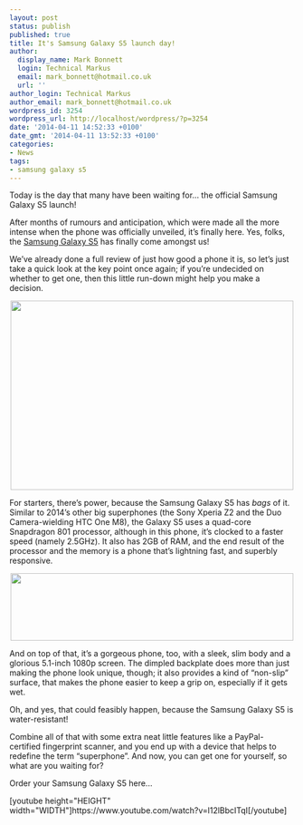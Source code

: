 ```yaml
---
layout: post
status: publish
published: true
title: It's Samsung Galaxy S5 launch day!
author:
  display_name: Mark Bonnett
  login: Technical Markus
  email: mark_bonnett@hotmail.co.uk
  url: ''
author_login: Technical Markus
author_email: mark_bonnett@hotmail.co.uk
wordpress_id: 3254
wordpress_url: http://localhost/wordpress/?p=3254
date: '2014-04-11 14:52:33 +0100'
date_gmt: '2014-04-11 13:52:33 +0100'
categories:
- News
tags:
- samsung galaxy s5
---
```

<p><span class="postStandFirst">Today is the day that many have been waiting for... the official Samsung Galaxy S5 launch!</span></p>
<p>After months of rumours and anticipation, which were made all the more intense when the phone was officially unveiled, it&rsquo;s finally here. Yes, folks, the <a href="http://www.buymobiles.net/mobile-phones/samsung/samsung-galaxy-s5?adnetwork=fcbk">Samsung Galaxy S5</a> has finally come amongst us!</p>
<p>We&rsquo;ve already done a full review of just how good a phone it is, so let&rsquo;s just take a quick look at the key point once again; if you&rsquo;re undecided on whether to get one, then this little run-down might help you make a decision.</p>
<p style="text-align: center;"><img class="aligncenter" alt="" src="https://farm3.staticflickr.com/2809/13776124083_299aecdfbd.jpg" width="500" height="334" /></p>
<p>For starters, there&rsquo;s power, because the Samsung Galaxy S5 has <em>bags</em> of it. Similar to 2014&rsquo;s other big superphones (the Sony Xperia Z2 and the Duo Camera-wielding HTC One M8), the Galaxy S5 uses a quad-core Snapdragon 801 processor, although in this phone, it&rsquo;s clocked to a faster speed (namely 2.5GHz). It also has 2GB of RAM, and the end result of the processor and the memory is a phone that&rsquo;s lightning fast, and superbly responsive.</p>
<p style="text-align: center;"><img class="aligncenter" alt="" src="https://farm8.staticflickr.com/7419/13776477014_c379f5303c.jpg" width="500" height="119" /></p>
<p>And on top of that, it&rsquo;s a gorgeous phone, too, with a sleek, slim body and a glorious 5.1-inch 1080p screen. The dimpled backplate does more than just making the phone look unique, though; it also provides a kind of &ldquo;non-slip&rdquo; surface, that makes the phone easier to keep a grip on, especially if it gets wet.</p>
<p>Oh, and yes, that could feasibly happen, because the Samsung Galaxy S5 is water-resistant!</p>
<p>Combine all of that with some extra neat little features like a PayPal-certified fingerprint scanner, and you end up with a device that helps to redefine the term &ldquo;superphone&rdquo;. And now, you can get one for yourself, so what are you waiting for?<strong> </strong></p>
<p><img alt="" src="https://www.buymobiles.net/images/bmp_rightarrow.gif" />Order your Samsung Galaxy S5 here...</p>
<p>[youtube height="HEIGHT" width="WIDTH"]https://www.youtube.com/watch?v=l12lBbcITqI[/youtube]</p>
<p>&nbsp;</p>
